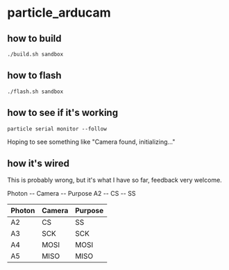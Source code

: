 # particle_arducam


how to build
---

    ./build.sh sandbox


how to flash
---

    ./flash.sh sandbox


how to see if it's working
---

    particle serial monitor --follow

Hoping to see something like "Camera found, initializing..."


how it's wired
---

This is probably wrong, but it's what I have so far, feedback very welcome.

Photon -- Camera -- Purpose
A2 -- CS -- SS

|Photon	|Camera	|Purpose|
|---	|---	|---	|
|A2   	|CS   	|SS   	|
|A3   	|SCK   	|SCK   	|
|A4   	|MOSI  	|MOSI  	|
|A5   	|MISO  	|MISO  	|

